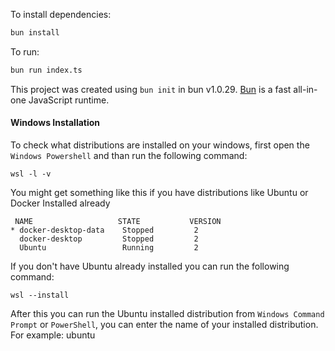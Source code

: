 To install dependencies:

```bash
bun install
```

To run:

```bash
bun run index.ts
```

This project was created using `bun init` in bun v1.0.29. [Bun](https://bun.sh) is a fast all-in-one JavaScript runtime.

#### Windows Installation

To check what distributions are installed on your windows, first open the `Windows Powershell` and than run the following command:

```
wsl -l -v
```

You might get something like this if you have distributions like Ubuntu or Docker Installed already

```
 NAME                   STATE           VERSION
* docker-desktop-data    Stopped         2
  docker-desktop         Stopped         2
  Ubuntu                 Running         2
```

If you don't have Ubuntu already installed you can run the following command:

```
wsl --install
```

After this you can run the Ubuntu installed distribution from `Windows Command Prompt` or `PowerShell`, you can enter the name of your installed distribution. For example: ubuntu
